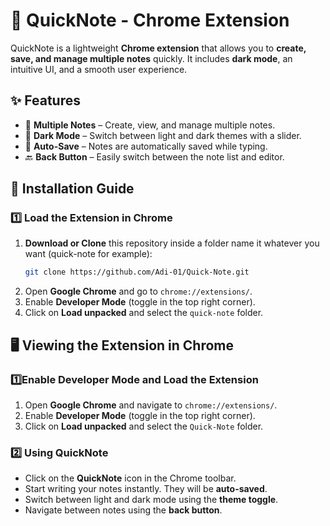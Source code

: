 # 🚀 QuickNote - Chrome Extension

QuickNote is a lightweight **Chrome extension** that allows you to **create, save, and manage multiple notes** quickly. It includes **dark mode**, an intuitive UI, and a smooth user experience.

## ✨ Features

- 📜 **Multiple Notes** – Create, view, and manage multiple notes.
- 🌙 **Dark Mode** – Switch between light and dark themes with a slider.
- 💾 **Auto-Save** – Notes are automatically saved while typing.
- 🔙 **Back Button** – Easily switch between the note list and editor.

## 🔧 Installation Guide

### **1️⃣ Load the Extension in Chrome**

1. **Download or Clone** this repository inside a folder name it whatever you want (quick-note for example):
   ```sh
   git clone https://github.com/Adi-01/Quick-Note.git
   ```
2. Open **Google Chrome** and go to `chrome://extensions/`.
3. Enable **Developer Mode** (toggle in the top right corner).
4. Click on **Load unpacked** and select the `quick-note` folder.

## 🖥️ Viewing the Extension in Chrome

### **1️⃣Enable Developer Mode and Load the Extension**

1. Open **Google Chrome** and navigate to `chrome://extensions/`.
2. Enable **Developer Mode** (toggle in the top right corner).
3. Click on **Load unpacked** and select the `Quick-Note` folder.

### **2️⃣ Using QuickNote**

- Click on the **QuickNote** icon in the Chrome toolbar.
- Start writing your notes instantly. They will be **auto-saved**.
- Switch between light and dark mode using the **theme toggle**.
- Navigate between notes using the **back button**.
